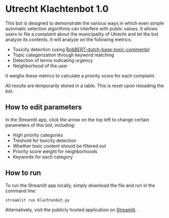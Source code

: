 # Utrecht Klachtenbot 1.0
This bot is designed to demonstrate the various ways in which even simple automatic selection algorithms can interfere with public values. It allows users to file a complaint about the municipality of Utrecht and let the bot analyze its contents. It will analyze on the following metrics:

- Toxicity detection (using [RobBERT-dutch-base-toxic-comments](https://huggingface.co/ml6team/robbert-dutch-base-toxic-comments))
- Topic categorization through keyword matching
- Detection of terms indicating urgency
- Neighborhood of the user

It weighs these metrics to calculate a priority score for each complaint. 

All results are temporarily stored in a table. This is reset upon reloading the bot.

## How to edit parameters
In the Streamlit app, click the arrow on the top left to change certain parameters of this bot, including:

- High priority categories
- Treshold for toxicity detection
- Whether toxic content should be filtered out
- Priority score weight for neighborhoods
- Keywords for each category

## How to run
To run the Streamlit app locally, simply download the file and run in the command line:

``streamlit run Klachtenbot.py``

Alternatively, visit the publicly hosted application on [Streamlit](https://klachtenbot.streamlit.app/).
